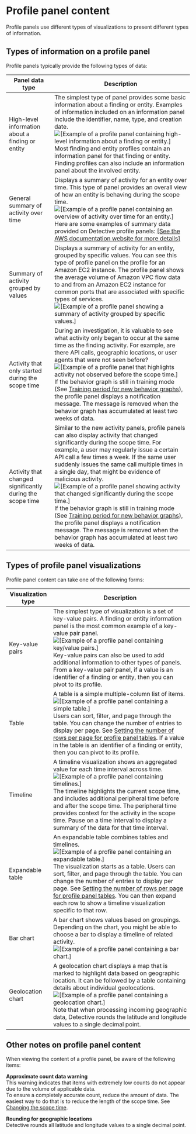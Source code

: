 # Profile panel content<a name="profile-panel-content"></a>

Profile panels use different types of visualizations to present different types of information\.

## Types of information on a profile panel<a name="profile-panel-data-types"></a>

Profile panels typically provide the following types of data:


|  Panel data type  |  Description  | 
| --- | --- | 
|  High\-level information about a finding or entity  |  The simplest type of panel provides some basic information about a finding or entity\. Examples of information included on an information panel include the identifier, name, type, and creation date\. ![\[Example of a profile panel containing high-level information about a finding or entity.\]](http://docs.aws.amazon.com/detective/latest/userguide/images/screen_profile_panel_item_details.png) Most finding and entity profiles contain an information panel for that finding or entity\. Finding profiles can also include an information panel about the involved entity\.  | 
|  General summary of activity over time  |  Displays a summary of activity for an entity over time\. This type of panel provides an overall view of how an entity is behaving during the scope time\. ![\[Example of a profile panel containing an overview of activity over time for an entity.\]](http://docs.aws.amazon.com/detective/latest/userguide/images/screen_profile_panel_activity_summary.png) Here are some examples of summary data provided on Detective profile panels: [\[See the AWS documentation website for more details\]](http://docs.aws.amazon.com/detective/latest/userguide/profile-panel-content.html)  | 
|  Summary of activity grouped by values  |  Displays a summary of activity for an entity, grouped by specific values\. You can see this type of profile panel on the profile for an Amazon EC2 instance\. The profile panel shows the average volume of Amazon VPC flow data to and from an Amazon EC2 instance for common ports that are associated with specific types of services\. ![\[Example of a profile panel showing a summary of activity grouped by specific values.\]](http://docs.aws.amazon.com/detective/latest/userguide/images/screen_profile_panel_grouped_summary.png)  | 
|  Activity that only started during the scope time  |  During an investigation, it is valuable to see what activity only began to occur at the same time as the finding activity\. For example, are there API calls, geographic locations, or user agents that were not seen before? ![\[Example of a profile panel that highlights activity not observed before the scope time.\]](http://docs.aws.amazon.com/detective/latest/userguide/images/screen_profile_panel_newly_observed.png) If the behavior graph is still in training mode \(See [Training period for new behavior graphs](detective-data-training-period.md)\), the profile panel displays a notification message\. The message is removed when the behavior graph has accumulated at least two weeks of data\.  | 
|  Activity that changed significantly during the scope time  |  Similar to the new activity panels, profile panels can also display activity that changed significantly during the scope time\. For example, a user may regularly issue a certain API call a few times a week\. If the same user suddenly issues the same call multiple times in a single day, that might be evidence of malicious activity\. ![\[Example of a profile panel showing activity that changed significantly during the scope time.\]](http://docs.aws.amazon.com/detective/latest/userguide/images/screen_profile_panel_changed_activity.png) If the behavior graph is still in training mode \(See [Training period for new behavior graphs](detective-data-training-period.md)\), the profile panel displays a notification message\. The message is removed when the behavior graph has accumulated at least two weeks of data\.  | 

## Types of profile panel visualizations<a name="profile-panel-display-types"></a>

Profile panel content can take one of the following forms:


|  Visualization type  |  Description  | 
| --- | --- | 
|  Key\-value pairs  |  The simplest type of visualization is a set of key\-value pairs\. A finding or entity information panel is the most common example of a key\-value pair panel\. ![\[Example of a profile panel containing key/value pairs.\]](http://docs.aws.amazon.com/detective/latest/userguide/images/screen_profile_panel_key_value.png) Key\-value pairs can also be used to add additional information to other types of panels\. From a key\-value pair panel, if a value is an identifier of a finding or entity, then you can pivot to its profile\.  | 
|  Table  |  A table is a simple multiple\-column list of items\. ![\[Example of a profile panel containing a simple table.\]](http://docs.aws.amazon.com/detective/latest/userguide/images/screen_profile_panel_table.png) Users can sort, filter, and page through the table\. You can change the number of entries to display per page\. See [Setting the number of rows per page for profile panel tables](profile-panel-table-preferences.md)\. If a value in the table is an identifier of a finding or entity, then you can pivot to its profile\.  | 
|  Timeline  |  A timeline visualization shows an aggregated value for each time interval across time\. ![\[Example of a profile panel containing timelines.\]](http://docs.aws.amazon.com/detective/latest/userguide/images/screen_profile_panel_timeline.png) The timeline highlights the current scope time, and includes additional peripheral time before and after the scope time\. The peripheral time provides context for the activity in the scope time\. Pause on a time interval to display a summary of the data for that time interval\.  | 
|  Expandable table  |  An expandable table combines tables and timelines\. ![\[Example of a profile panel containing an expandable table.\]](http://docs.aws.amazon.com/detective/latest/userguide/images/screen_profile_panel_expandable_table.png) The visualization starts as a table\. Users can sort, filter, and page through the table\. You can change the number of entries to display per page\. See [Setting the number of rows per page for profile panel tables](profile-panel-table-preferences.md)\. You can then expand each row to show a timeline visualization specific to that row\.  | 
|  Bar chart  |  A bar chart shows values based on groupings\. Depending on the chart, you might be able to choose a bar to display a timeline of related activity\. ![\[Example of a profile panel containing a bar chart.\]](http://docs.aws.amazon.com/detective/latest/userguide/images/screen_profile_panel_bar_chart.png)  | 
|  Geolocation chart  |  A geolocation chart displays a map that is marked to highlight data based on geographic location\. It can be followed by a table containing details about individual geolocations\. ![\[Example of a profile panel containing a geolocation chart.\]](http://docs.aws.amazon.com/detective/latest/userguide/images/screen_profile_panel_geolocation.png) Note that when processing incoming geographic data, Detective rounds the latitude and longitude values to a single decimal point\.  | 

## Other notes on profile panel content<a name="profile-panel-other-notes"></a>

When viewing the content of a profile panel, be aware of the following items:

****Approximate count data warning****  
This warning indicates that items with extremely low counts do not appear due to the volume of applicable data\.  
To ensure a completely accurate count, reduce the amount of data\. The easiest way to do that is to reduce the length of the scope time\. See [Changing the scope time](scope-time-changing.md)\.

****Rounding for geographic locations****  
Detective rounds all latitude and longitude values to a single decimal point\.
